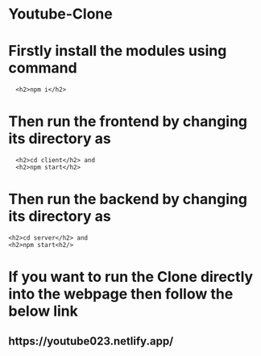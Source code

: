 # Youtube-Clone
# Firstly install the modules using command 
      <h2>npm i</h2>
      
# Then run the frontend by changing its directory as
      <h2>cd client</h2> and 
      <h2>npm start</h2>

 # Then run the backend by changing its directory as 
    <h2>cd server</h2> and
    <h2>npm start<h2/>

# If you want to run the Clone directly into the webpage then follow the below link
   <h2>https://youtube023.netlify.app/</h2>
